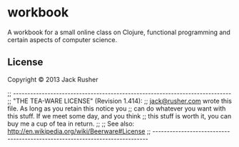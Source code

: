 # workbook

A workbook for a small online class on Clojure, functional programming
and certain aspects of computer science.

## License

Copyright © 2013 Jack Rusher

;; ----------------------------------------------------------------------------
;; "THE TEA-WARE LICENSE" (Revision 1.414):
;; <jack@rusher.com> wrote this file. As long as you retain this notice you
;; can do whatever you want with this stuff. If we meet some day, and you think
;; this stuff is worth it, you can buy me a cup of tea in return.
;;
;; See also: http://en.wikipedia.org/wiki/Beerware#License
;; ----------------------------------------------------------------------------
